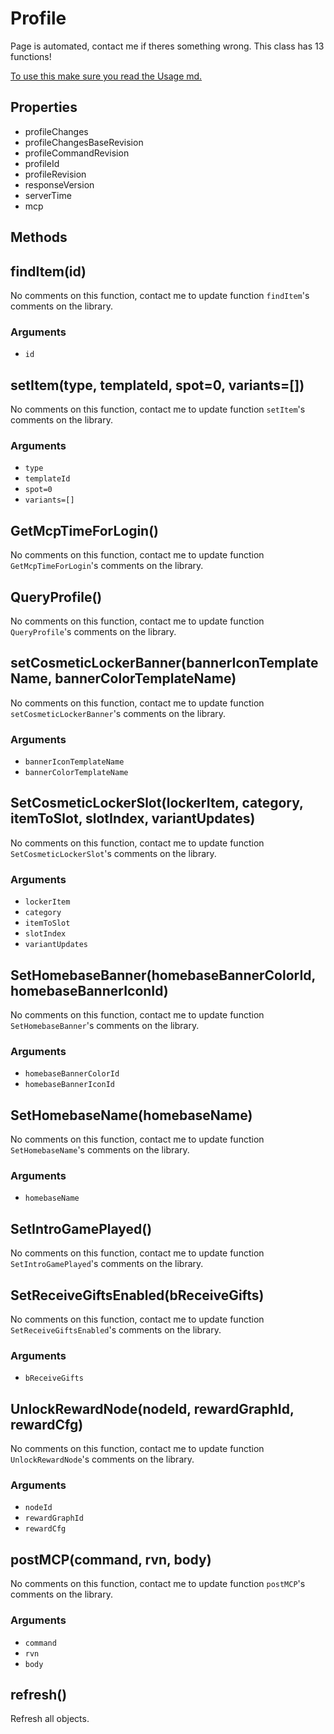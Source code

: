 # Profile
Page is automated, contact me if theres something wrong.
This class has 13 functions!

[To use this make sure you read the Usage md.](https://stoplight.io/p/docs/gh/teenari/fortnitenode/docs/Usage.md?srn=gh/teenari/fortnitenode/docs/Usage.md&group=master)

## Properties
- profileChanges
- profileChangesBaseRevision
- profileCommandRevision
- profileId
- profileRevision
- responseVersion
- serverTime
- mcp

## Methods

## findItem(id)
No comments on this function, contact me to update function `findItem`'s comments on the library.

### Arguments
- `id`

## setItem(type, templateId, spot=0, variants=[])
No comments on this function, contact me to update function `setItem`'s comments on the library.

### Arguments
- `type`
- `templateId`
- `spot=0`
- `variants=[]`

## GetMcpTimeForLogin()
No comments on this function, contact me to update function `GetMcpTimeForLogin`'s comments on the library.

## QueryProfile()
No comments on this function, contact me to update function `QueryProfile`'s comments on the library.

## setCosmeticLockerBanner(bannerIconTemplateName, bannerColorTemplateName)
No comments on this function, contact me to update function `setCosmeticLockerBanner`'s comments on the library.

### Arguments
- `bannerIconTemplateName`
- `bannerColorTemplateName`

## SetCosmeticLockerSlot(lockerItem, category, itemToSlot, slotIndex, variantUpdates)
No comments on this function, contact me to update function `SetCosmeticLockerSlot`'s comments on the library.

### Arguments
- `lockerItem`
- `category`
- `itemToSlot`
- `slotIndex`
- `variantUpdates`

## SetHomebaseBanner(homebaseBannerColorId, homebaseBannerIconId)
No comments on this function, contact me to update function `SetHomebaseBanner`'s comments on the library.

### Arguments
- `homebaseBannerColorId`
- `homebaseBannerIconId`

## SetHomebaseName(homebaseName)
No comments on this function, contact me to update function `SetHomebaseName`'s comments on the library.

### Arguments
- `homebaseName`

## SetIntroGamePlayed()
No comments on this function, contact me to update function `SetIntroGamePlayed`'s comments on the library.

## SetReceiveGiftsEnabled(bReceiveGifts)
No comments on this function, contact me to update function `SetReceiveGiftsEnabled`'s comments on the library.

### Arguments
- `bReceiveGifts`

## UnlockRewardNode(nodeId, rewardGraphId, rewardCfg)
No comments on this function, contact me to update function `UnlockRewardNode`'s comments on the library.

### Arguments
- `nodeId`
- `rewardGraphId`
- `rewardCfg`

## postMCP(command, rvn, body)
No comments on this function, contact me to update function `postMCP`'s comments on the library.

### Arguments
- `command`
- `rvn`
- `body`

## refresh()
Refresh all objects.